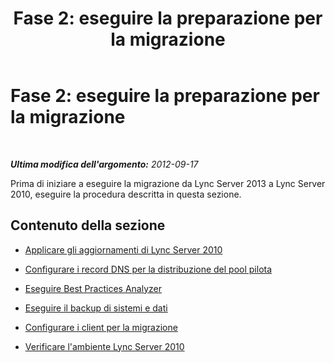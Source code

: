 ﻿---
title: 'Fase 2: eseguire la preparazione per la migrazione'
TOCTitle: 'Fase 2: eseguire la preparazione per la migrazione'
ms:assetid: fa6fef59-9d3a-4bda-acda-960734e4cb1a
ms:mtpsurl: https://technet.microsoft.com/it-it/library/JJ205405(v=OCS.15)
ms:contentKeyID: 49302534
ms.date: 08/24/2015
mtps_version: v=OCS.15
ms.translationtype: HT
---

# Fase 2: eseguire la preparazione per la migrazione

 

_**Ultima modifica dell'argomento:** 2012-09-17_

Prima di iniziare a eseguire la migrazione da Lync Server 2013 a Lync Server 2010, eseguire la procedura descritta in questa sezione.

## Contenuto della sezione

  - [Applicare gli aggiornamenti di Lync Server 2010](apply-lync-server-2010-updates.md)

  - [Configurare i record DNS per la distribuzione del pool pilota](configure-dns-records-for-pilot-pool-deployment.md)

  - [Eseguire Best Practices Analyzer](run-best-practices-analyzer.md)

  - [Eseguire il backup di sistemi e dati](back-up-systems-and-data.md)

  - [Configurare i client per la migrazione](configure-clients-for-migration.md)

  - [Verificare l'ambiente Lync Server 2010](verify-lync-server-2010-environment.md)

